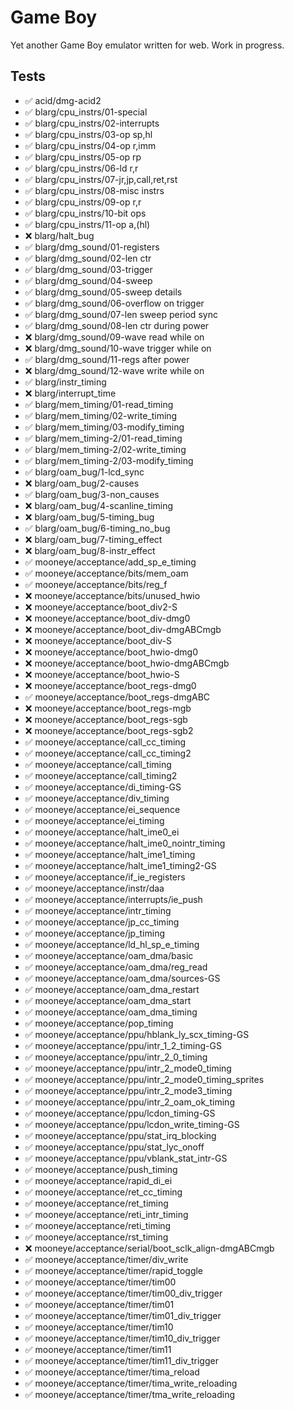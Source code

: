 # Game Boy

Yet another Game Boy emulator written for web. Work in progress.

## Tests

- ✅ acid/dmg-acid2
- ✅ blarg/cpu_instrs/01-special
- ✅ blarg/cpu_instrs/02-interrupts
- ✅ blarg/cpu_instrs/03-op sp,hl
- ✅ blarg/cpu_instrs/04-op r,imm
- ✅ blarg/cpu_instrs/05-op rp
- ✅ blarg/cpu_instrs/06-ld r,r
- ✅ blarg/cpu_instrs/07-jr,jp,call,ret,rst
- ✅ blarg/cpu_instrs/08-misc instrs
- ✅ blarg/cpu_instrs/09-op r,r
- ✅ blarg/cpu_instrs/10-bit ops
- ✅ blarg/cpu_instrs/11-op a,(hl)
- ❌ blarg/halt_bug
- ✅ blarg/dmg_sound/01-registers
- ✅ blarg/dmg_sound/02-len ctr
- ✅ blarg/dmg_sound/03-trigger
- ✅ blarg/dmg_sound/04-sweep
- ✅ blarg/dmg_sound/05-sweep details
- ✅ blarg/dmg_sound/06-overflow on trigger
- ✅ blarg/dmg_sound/07-len sweep period sync
- ✅ blarg/dmg_sound/08-len ctr during power
- ❌ blarg/dmg_sound/09-wave read while on
- ❌ blarg/dmg_sound/10-wave trigger while on
- ✅ blarg/dmg_sound/11-regs after power
- ❌ blarg/dmg_sound/12-wave write while on
- ✅ blarg/instr_timing
- ❌ blarg/interrupt_time
- ✅ blarg/mem_timing/01-read_timing
- ✅ blarg/mem_timing/02-write_timing
- ✅ blarg/mem_timing/03-modify_timing
- ✅ blarg/mem_timing-2/01-read_timing
- ✅ blarg/mem_timing-2/02-write_timing
- ✅ blarg/mem_timing-2/03-modify_timing
- ✅ blarg/oam_bug/1-lcd_sync
- ❌ blarg/oam_bug/2-causes
- ✅ blarg/oam_bug/3-non_causes
- ❌ blarg/oam_bug/4-scanline_timing
- ❌ blarg/oam_bug/5-timing_bug
- ✅ blarg/oam_bug/6-timing_no_bug
- ❌ blarg/oam_bug/7-timing_effect
- ❌ blarg/oam_bug/8-instr_effect
- ✅ mooneye/acceptance/add_sp_e_timing
- ✅ mooneye/acceptance/bits/mem_oam
- ✅ mooneye/acceptance/bits/reg_f
- ❌ mooneye/acceptance/bits/unused_hwio
- ❌ mooneye/acceptance/boot_div2-S
- ❌ mooneye/acceptance/boot_div-dmg0
- ❌ mooneye/acceptance/boot_div-dmgABCmgb
- ❌ mooneye/acceptance/boot_div-S
- ❌ mooneye/acceptance/boot_hwio-dmg0
- ❌ mooneye/acceptance/boot_hwio-dmgABCmgb
- ❌ mooneye/acceptance/boot_hwio-S
- ❌ mooneye/acceptance/boot_regs-dmg0
- ✅ mooneye/acceptance/boot_regs-dmgABC
- ❌ mooneye/acceptance/boot_regs-mgb
- ❌ mooneye/acceptance/boot_regs-sgb
- ❌ mooneye/acceptance/boot_regs-sgb2
- ✅ mooneye/acceptance/call_cc_timing
- ✅ mooneye/acceptance/call_cc_timing2
- ✅ mooneye/acceptance/call_timing
- ✅ mooneye/acceptance/call_timing2
- ✅ mooneye/acceptance/di_timing-GS
- ✅ mooneye/acceptance/div_timing
- ✅ mooneye/acceptance/ei_sequence
- ✅ mooneye/acceptance/ei_timing
- ✅ mooneye/acceptance/halt_ime0_ei
- ✅ mooneye/acceptance/halt_ime0_nointr_timing
- ✅ mooneye/acceptance/halt_ime1_timing
- ✅ mooneye/acceptance/halt_ime1_timing2-GS
- ✅ mooneye/acceptance/if_ie_registers
- ✅ mooneye/acceptance/instr/daa
- ✅ mooneye/acceptance/interrupts/ie_push
- ✅ mooneye/acceptance/intr_timing
- ✅ mooneye/acceptance/jp_cc_timing
- ✅ mooneye/acceptance/jp_timing
- ✅ mooneye/acceptance/ld_hl_sp_e_timing
- ✅ mooneye/acceptance/oam_dma/basic
- ✅ mooneye/acceptance/oam_dma/reg_read
- ✅ mooneye/acceptance/oam_dma/sources-GS
- ✅ mooneye/acceptance/oam_dma_restart
- ✅ mooneye/acceptance/oam_dma_start
- ✅ mooneye/acceptance/oam_dma_timing
- ✅ mooneye/acceptance/pop_timing
- ✅ mooneye/acceptance/ppu/hblank_ly_scx_timing-GS
- ✅ mooneye/acceptance/ppu/intr_1_2_timing-GS
- ✅ mooneye/acceptance/ppu/intr_2_0_timing
- ✅ mooneye/acceptance/ppu/intr_2_mode0_timing
- ✅ mooneye/acceptance/ppu/intr_2_mode0_timing_sprites
- ✅ mooneye/acceptance/ppu/intr_2_mode3_timing
- ✅ mooneye/acceptance/ppu/intr_2_oam_ok_timing
- ✅ mooneye/acceptance/ppu/lcdon_timing-GS
- ✅ mooneye/acceptance/ppu/lcdon_write_timing-GS
- ✅ mooneye/acceptance/ppu/stat_irq_blocking
- ✅ mooneye/acceptance/ppu/stat_lyc_onoff
- ✅ mooneye/acceptance/ppu/vblank_stat_intr-GS
- ✅ mooneye/acceptance/push_timing
- ✅ mooneye/acceptance/rapid_di_ei
- ✅ mooneye/acceptance/ret_cc_timing
- ✅ mooneye/acceptance/ret_timing
- ✅ mooneye/acceptance/reti_intr_timing
- ✅ mooneye/acceptance/reti_timing
- ✅ mooneye/acceptance/rst_timing
- ❌ mooneye/acceptance/serial/boot_sclk_align-dmgABCmgb
- ✅ mooneye/acceptance/timer/div_write
- ✅ mooneye/acceptance/timer/rapid_toggle
- ✅ mooneye/acceptance/timer/tim00
- ✅ mooneye/acceptance/timer/tim00_div_trigger
- ✅ mooneye/acceptance/timer/tim01
- ✅ mooneye/acceptance/timer/tim01_div_trigger
- ✅ mooneye/acceptance/timer/tim10
- ✅ mooneye/acceptance/timer/tim10_div_trigger
- ✅ mooneye/acceptance/timer/tim11
- ✅ mooneye/acceptance/timer/tim11_div_trigger
- ✅ mooneye/acceptance/timer/tima_reload
- ✅ mooneye/acceptance/timer/tima_write_reloading
- ✅ mooneye/acceptance/timer/tma_write_reloading
